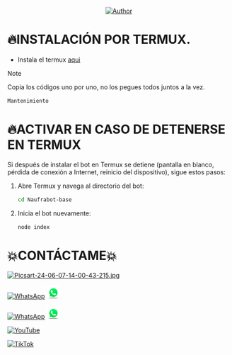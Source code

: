 <p align="center">
<a href="https://wa.me/51929838430"><img title="Author" src="https://files.catbox.moe/0183v7.png"></a>
<p/>

# 🔥INSTALACIÓN POR TERMUX.
* Instala el termux [aqui](https://f-droid.org/repo/com.termux_118.apk)

> [!NOTE]
> Copia los códigos uno por uno, no los pegues todos juntos a la vez.

```bash
Mantenimiento 
```

# 🔥ACTIVAR EN CASO DE DETENERSE EN TERMUX

Si después de instalar el bot en Termux se detiene (pantalla en blanco, pérdida de conexión a Internet, reinicio del dispositivo), sigue estos pasos:

1. Abre Termux y navega al directorio del bot:
    ```bash
    cd Naufrabot-base
    ```

2. Inicia el bot nuevamente:
    ```bash
    node index
    ```

# 💥CONTÁCTAME💥

[![Picsart-24-06-07-14-00-43-215.jpg](https://i.postimg.cc/4NXpgVmP/Picsart-25-04-04-15-28-41-310.jpg)](https://postimg.cc/JGhc3g0J)

[![WhatsApp](https://img.shields.io/badge/mi_numero-00802f?style=for-the-badge&logo=whatsapp&logoColor=white)](https://wa.me/51929838430) <img src="https://raw.githubusercontent.com/Bots-WhatsApp-OFC/Bots-WhatsApp-OFC/master/accesos/iconos/whatsapp.gif" width="30">

[![WhatsApp](https://img.shields.io/badge/Canal_de_WhatsApp-00802f?style=for-the-badge&logo=whatsapp&logoColor=white)](https://whatsapp.com/channel/0029Vaz3WoQ6RGJPJQcMXQ14) <img src="https://raw.githubusercontent.com/Bots-WhatsApp-OFC/Bots-WhatsApp-OFC/master/accesos/iconos/whatsapp.gif" width="30">

[![YouTube](https://img.shields.io/badge/Canal_de_Youtube-FF0000?style=for-the-badge&logo=youtube&logoColor=white)](https://youtube.com/@naufrazapp_bots?si=iZbDpSK_pqT9uXiW)

[![TikTok](https://img.shields.io/badge/TikTok-000000?style=for-the-badge&logo=tiktok&logoColor=white)](https://www.tiktok.com/@naufraofficial?_t=ZS-8zEBAbPqjXE&_r=1)

